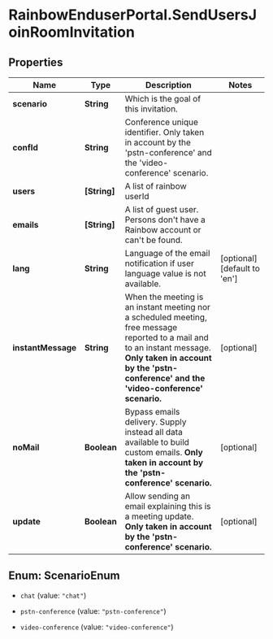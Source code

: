 # RainbowEnduserPortal.SendUsersJoinRoomInvitation

## Properties

Name | Type | Description | Notes
------------ | ------------- | ------------- | -------------
**scenario** | **String** | Which is the goal of this invitation. | 
**confId** | **String** | Conference unique identifier. Only taken in account by the &#39;pstn-conference&#39; and the &#39;video-conference&#39; scenario. | 
**users** | **[String]** | A list of rainbow userId | 
**emails** | **[String]** | A list of guest user. Persons don&#39;t have a Rainbow account or can&#39;t be found. | 
**lang** | **String** | Language of the email notification if user language value is not available. | [optional] [default to &#39;en&#39;]
**instantMessage** | **String** | When the meeting is an instant meeting nor a scheduled meeting, free message reported to a mail and to an instant message. **Only taken in account by the &#39;pstn-conference&#39; and the &#39;video-conference&#39; scenario.** | [optional] 
**noMail** | **Boolean** | Bypass emails delivery. Supply instead all data available to build custom emails. **Only taken in account by the &#39;pstn-conference&#39; scenario.** | [optional] 
**update** | **Boolean** | Allow sending an email explaining this is a meeting update. **Only taken in account by the &#39;pstn-conference&#39; scenario.** | [optional] 



## Enum: ScenarioEnum


* `chat` (value: `"chat"`)

* `pstn-conference` (value: `"pstn-conference"`)

* `video-conference` (value: `"video-conference"`)




